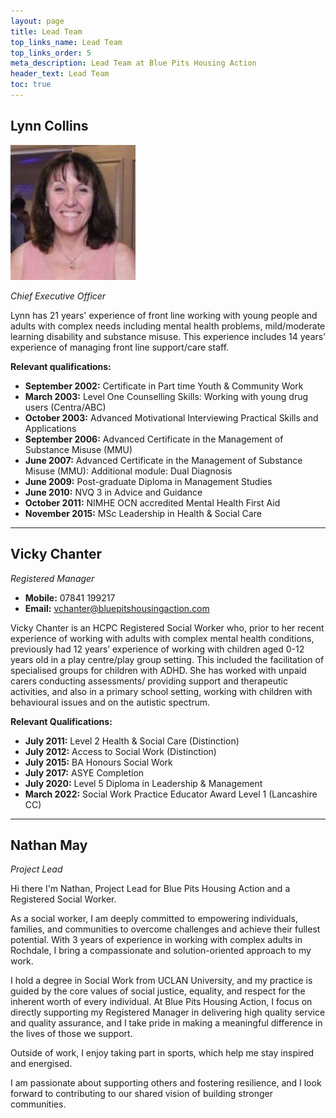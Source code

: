```yaml
---
layout: page
title: Lead Team
top_links_name: Lead Team
top_links_order: 5
meta_description: Lead Team at Blue Pits Housing Action
header_text: Lead Team
toc: true
---
```


## **Lynn Collins**

![Lynn Collins](/img/lynn-collins-ceo.jpg)

*Chief Executive Officer*

Lynn has 21 years' experience of front line working with young people and adults with complex needs including mental health problems, mild/moderate learning disability and substance misuse. This experience includes 14 years’ experience of managing front line support/care staff.

**Relevant qualifications:**

*   **September 2002:** Certificate in Part time Youth & Community Work
*   **March 2003:** Level One Counselling Skills: Working with young drug users (Centra/ABC)
*   **October 2003:** Advanced Motivational Interviewing Practical Skills and Applications
*   **September 2006:** Advanced Certificate in the Management of Substance Misuse (MMU)
*   **June 2007:** Advanced Certificate in the Management of Substance Misuse (MMU): Additional module: Dual Diagnosis
*   **June 2009:** Post-graduate Diploma in Management Studies
*   **June 2010:** NVQ 3 in Advice and Guidance
*   **October 2011:** NIMHE OCN accredited Mental Health First Aid
*   **November 2015:** MSc Leadership in Health & Social Care

---

## **Vicky Chanter**

*Registered Manager*

*   **Mobile:** 07841 199217
*   **Email:** [vchanter@bluepitshousingaction.com](mailto:vchanter@bluepitshousingaction.com)

Vicky Chanter is an HCPC Registered Social Worker who, prior to her recent experience of working with adults with complex mental health conditions, previously had 12 years’ experience of working with children aged 0-12 years old in a play centre/play group setting. This included the facilitation of specialised groups for children with ADHD. She has worked with unpaid carers conducting assessments/ providing support and therapeutic activities, and also in a primary school setting, working with children with behavioural issues and on the autistic spectrum.

**Relevant Qualifications:**

*   **July 2011:** Level 2 Health & Social Care (Distinction)
*   **July 2012:** Access to Social Work (Distinction)
*   **July 2015:** BA Honours Social Work
*   **July 2017:** ASYE Completion
*   **July 2020:** Level 5 Diploma in Leadership & Management
*   **March 2022:** Social Work Practice Educator Award Level 1 (Lancashire CC)

---

## **Nathan May**

*Project Lead*

Hi there I'm Nathan, Project Lead for Blue Pits Housing Action and a Registered Social Worker.

As a social worker, I am deeply committed to empowering individuals, families, and communities to overcome challenges and achieve their fullest potential. With 3 years of experience in working with complex adults in Rochdale, I bring a compassionate and solution-oriented approach to my work.

I hold a degree in Social Work from UCLAN University, and my practice is guided by the core values of social justice, equality, and respect for the inherent worth of every individual. At Blue Pits Housing Action, I focus on directly supporting my Registered Manager in delivering high quality service and quality assurance, and I take pride in making a meaningful difference in the lives of those we support.

Outside of work, I enjoy taking part in sports, which help me stay inspired and energised.

I am passionate about supporting others and fostering resilience, and I look forward to contributing to our shared vision of building stronger communities.
